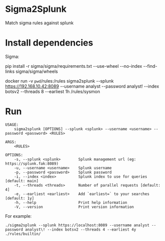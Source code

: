 # Sigma2Splunk
Match sigma rules against splunk


# Install dependencies

Sigma:

pip install -r sigma/sigma/requirements.txt --use-wheel --no-index --find-links sigma/sigma/wheels

docker run -v `pwd`/rules:/rules sigma2splunk --splunk https://192.168.10.42:8089 --username analyst --password analyst\! --index botsv2 --threads 8 --earliest 1h /rules/sysmon

# Run

```
USAGE:
    sigma2splunk [OPTIONS] --splunk <splunk> --username <username> --password <password> <RULES>

ARGS:
    <RULES>    

OPTIONS:
    -s, --splunk <splunk>        Splunk management url (eg: https://splunk.fak:8089)
    -u, --username <username>    Splunk username
    -p, --password <password>    Splunk password
    -i, --index <index>          Splunk index to use for queries [default: main]
    -t, --threads <threads>      Number of parallel requests [default: 4]
    -e, --earliest <earliest>    Add `earliest=` to your searches [default: 1y]
    -h, --help                   Print help information
    -V, --version                Print version information
```

For example:

```
./sigma2splunk --splunk https://localhost:8089 --username analyst --password analyst\! --index botsv2 --threads 4 --earliest 4y ./rules/builtin/
```